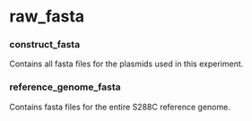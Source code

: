 # raw_fasta

### construct_fasta
Contains all fasta files for the plasmids used in this experiment.

### reference_genome_fasta
Contains fasta files for the entire S288C reference genome. 
